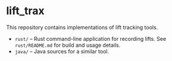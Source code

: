 # lift_trax

This repository contains implementations of lift tracking tools.

- `rust/` – Rust command-line application for recording lifts. See `rust/README.md` for build and usage details.
- `java/` – Java sources for a similar tool.


